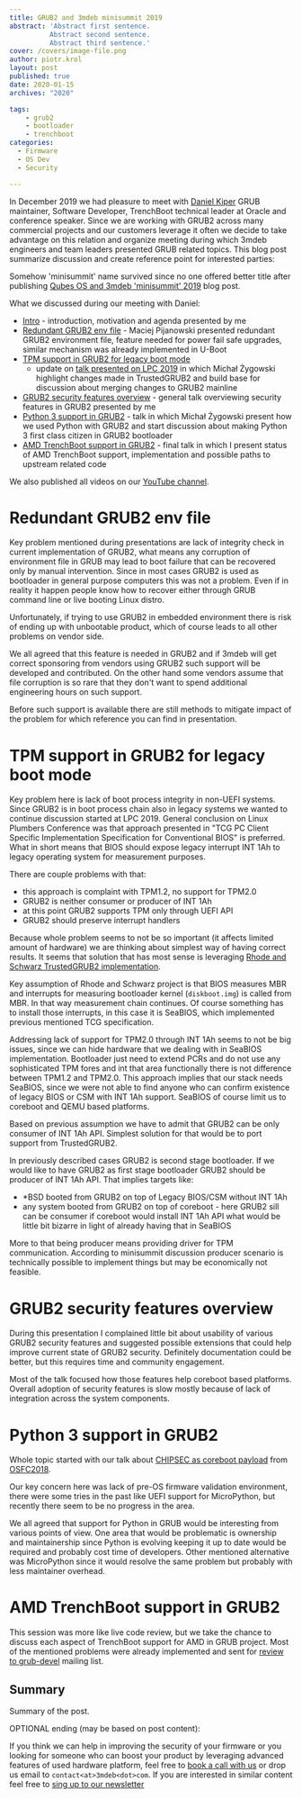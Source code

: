 ```yaml
---
title: GRUB2 and 3mdeb minisummit 2019
abstract: 'Abstract first sentence.
          Abstract second sentence.
          Abstract third sentence.'
cover: /covers/image-file.png
author: piotr.krol
layout: post
published: true
date: 2020-01-15
archives: "2020"

tags:
	- grub2
	- bootloader
	- trenchboot
categories:
  - Firmware
  - OS Dev
  - Security

---
```


In December 2019 we had pleasure to meet with [Daniel Kiper](https://www.linkedin.com/in/dkiper/)
GRUB maintainer, Software Developer, TrenchBoot technical leader at Oracle and
conference speaker. Since we are working with GRUB2 across many commercial projects
and our customers leverage it often we decide to take advantage on this
relation and organize meeting during which 3mdeb engineers and team leaders
presented GRUB related topics. This blog post summarize discussion and create
reference point for interested parties:

Somehow 'minisummit' name survived since no one offered better title after
publishing [Qubes OS and 3mdeb 'minisummit' 2019](https://blog.3mdeb.com/2019/2019-08-07-qubes-os-and-3mdeb-minisummit/)
blog post.

What we discussed during our meeting with Daniel:

* [Intro](https://cloud.3mdeb.com/index.php/s/Dk526gCtpjXRSDK) - introduction,
  motivation and agenda presented by me
* [Redundant GRUB2 env file](https://cloud.3mdeb.com/index.php/s/bBcbXNkHwLBPZLn) - Maciej
  Pijanowski presented redundant GRUB2 environment file,
  feature needed for power fail safe upgrades, similar mechanism was already
  implemented in U-Boot
* [TPM support in GRUB2 for legacy boot mode](https://cloud.3mdeb.com/index.php/s/gxg595WG35xSjjb)
  - update on [talk presented on LPC 2019](https://linuxplumbersconf.org/event/4/contributions/517/)
  in which Michał Żygowski highlight changes made in TrustedGRUB2 and build
  base for discussion about merging changes to GRUB2 mainline
* [GRUB2 security features overview](https://cloud.3mdeb.com/index.php/s/trSb3RnjfJWxkM3) - general talk
  overviewing security features in GRUB2 presented by me
* [Python 3 support in GRUB2](https://cloud.3mdeb.com/index.php/s/7KKJ5cQfGxPkYyi) - talk in which Michał Żygowski present how we
  used Python with GRUB2 and start discussion about making Python 3 first class
  citizen in GRUB2 bootloader
* [AMD TrenchBoot support in GRUB2](https://cloud.3mdeb.com/index.php/s/SjLdXJomaS6obYH) - final talk in
  which I present status of AMD TrenchBoot support, implementation and possible paths to
  upstream related code

We also published all videos on our [YouTube channel]().

# Redundant GRUB2 env file

Key problem mentioned during presentations are lack of integrity check in
current implementation of GRUB2, what means any corruption of environment file
in GRUB may lead to boot failure that can be recovered only by manual
intervention. Since in most cases GRUB2 is used as bootloader in general
purpose computers this was not a problem. Even if in reality it happen people
know how to recover either through GRUB command line or live booting Linux
distro.

Unfortunately, if trying to use GRUB2 in embedded environment there is risk of
ending up with unbootable product, which of course leads to all other problems
on vendor side.

We all agreed that this feature is needed in GRUB2 and if 3mdeb will get
correct sponsoring from vendors using GRUB2 such support will be developed and
contributed. On the other hand some vendors assume that file corruption is so
rare that they don't want to spend additional engineering hours on such
support.

Before such support is available there are still methods to mitigate impact of
the problem for which reference you can find in presentation.

# TPM support in GRUB2 for legacy boot mode

Key problem here is lack of boot process integrity in non-UEFI systems. Since
GRUB2 is in boot process chain also in legacy systems we wanted to continue
discussion started at LPC 2019. General conclusion on Linux Plumbers Conference
was that approach presented in "TCG PC Client Specific Implementation
Specification for Conventional BIOS" is preferred. What in short means that
BIOS should expose legacy interrupt INT 1Ah to legacy operating system for
measurement purposes.

There are couple problems with that:
* this approach is complaint with TPM1.2, no support for TPM2.0
* GRUB2 is neither consumer or producer of INT 1Ah
* at this point GRUB2 supports TPM only through UEFI API
* GRUB2 should preserve interrupt handlers

Because whole problem seems to not be so important (it affects limited amount
of hardware) we are thinking about simplest way of having correct results. It
seems that solution that has most sense is leveraging [Rhode and Schwarz TrustedGRUB2 implementation](https://github.com/Rohde-Schwarz/TrustedGRUB2).

Key assumption of Rhode and Schwarz project is that BIOS measures MBR and
interrupts for measuring bootloader kernel (`diskboot.img`) is called from MBR.
In that way measurement chain continues. Of course something has to install
those interrupts, in this case it is SeaBIOS, which implemented previous
mentioned TCG specification.

Addressing lack of support for TPM2.0 through INT 1Ah seems to not be big
issues, since we can hide hardware that we dealing with in SeaBIOS
implementation. Bootloader just need to extend PCRs and do not use any
sophisticated TPM fores and int that area functionally there is not difference
between TPM1.2 and TPM2.0. This approach implies that our stack needs SeaBIOS,
since we were not able to find anyone who can confirm existence of legacy BIOS
or CSM with INT 1Ah support. SeaBIOS of course limit us to coreboot and QEMU
based platforms.

Based on previous assumption we have to admit that GRUB2 can be only consumer
of INT 1Ah API. Simplest solution for that would be to port support from
TrustedGRUB2.

In previously described cases GRUB2 is second stage bootloader. If we would
like to have GRUB2 as first stage bootloader GRUB2 should be producer of INT
1Ah API. That implies targets like:
* \*BSD booted from GRUB2 on top of Legacy BIOS/CSM without INT 1Ah
* any system booted from GRUB2 on top of coreboot - here GRUB2 sill can be
  consumer if coreboot would install INT 1Ah API what would be little bit
  bizarre in light of already having that in SeaBIOS

More to that being producer means providing driver for TPM communication.
According to minisummit discussion producer scenario is technically possible to
implement things but may be economically not feasible.

# GRUB2 security features overview

During this presentation I complained little bit about usability of various
GRUB2 security features and suggested possible extensions that could help
improve current state of GRUB2 security. Definitely documentation could be
better, but this requires time and community engagement.

Most of the talk focused how those features help coreboot based platforms.
Overall adoption of security features is slow mostly because of lack of
integration across the system components.

# Python 3 support in GRUB2

Whole topic started with our talk about [CHIPSEC as coreboot payload](https://www.youtube.com/watch?v=P49uLPCXgjo)
from [OSFC2018](https://2018.osfc.io/).

Our key concern here was lack of pre-OS firmware validation environment, there
were some tries in the past like UEFI support for MicroPython, but recently
there seem to be no progress in the area.

We all agreed that support for Python in GRUB would be interesting from various
points of view. One area that would be problematic is ownership and
maintainership since Python is evolving keeping it up to date would be required
and probably cost time of developers. Other mentioned alternative was
MicroPython since it would resolve the same problem but probably with less
maintainer overhead.

# AMD TrenchBoot support in GRUB2

This session was more like live code review, but we take the chance to discuss
each aspect of TrenchBoot support for AMD in GRUB project. Most of the
mentioned problems were already implemented and sent for [review to grub-devel](https://www.mail-archive.com/grub-devel@gnu.org/msg29472.html)
mailing list.

## Summary

Summary of the post.

OPTIONAL ending (may be based on post content):

If you think we can help in improving the security of your firmware or you
looking for someone who can boost your product by leveraging advanced features
of used hardware platform, feel free to [book a call with us](https://calendly.com/3mdeb/consulting-remote-meeting)
or drop us email to `contact<at>3mdeb<dot>com`. If you are interested in similar
content feel free to [sing up to our newsletter](http://eepurl.com/gfoekD)

